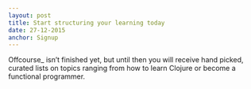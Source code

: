 ```yaml
---
layout: post
title: Start structuring your learning today
date: 27-12-2015
anchor: Signup
---
```

Offcourse_ isn’t finished yet, but until then you will receive hand picked,<br> curated lists on topics ranging from how to learn Clojure or become a functional programmer.
